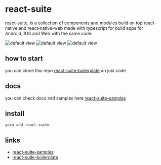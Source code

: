 # react-suite

react-suite, is a collection of components and modules build on top react-native 
and react-native-web made with typescript for build apps for Android, 
IOS and Web with the same code.

![default view](https://github.com/jerson/react-suite/raw/master/docs/sample.png)
![default view](https://github.com/jerson/react-suite/raw/master/docs/sample1.png)
![default view](https://github.com/jerson/react-suite/raw/master/docs/sample2.png)



## how to start 

you can clone this repo [react-suite-boilerplate](https://github.com/jerson/react-suite-boilerplate) an just code

## docs 

you can check docs and samples here [react-suite-samples](https://github.com/jerson/react-suite-samples)

## install 

    yarn add react-suite
    
    
## links

- [react-suite-samples](https://github.com/jerson/react-suite-samples)
- [react-suite-boilerplate](https://github.com/jerson/react-suite-boilerplate)
